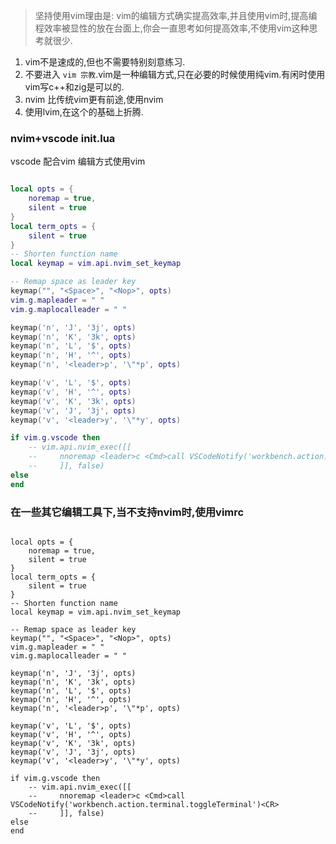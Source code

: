 > 坚持使用vim理由是: vim的编辑方式确实提高效率,并且使用vim时,提高编程效率被显性的放在台面上,你会一直思考如何提高效率,不使用vim这种思考就很少.

1. vim不是速成的,但也不需要特别刻意练习.
2. 不要进入 `vim 宗教`.vim是一种编辑方式,只在必要的时候使用纯vim.有闲时使用vim写c++和zig是可以的.
3. nvim 比传统vim更有前途,使用nvim
4. 使用lvim,在这个的基础上折腾.


### nvim+vscode init.lua
vscode 配合vim 编辑方式使用vim
```lua

local opts = {
    noremap = true,
    silent = true
}
local term_opts = {
    silent = true
}
-- Shorten function name
local keymap = vim.api.nvim_set_keymap

-- Remap space as leader key
keymap("", "<Space>", "<Nop>", opts)
vim.g.mapleader = " "
vim.g.maplocalleader = " "

keymap('n', 'J', '3j', opts)
keymap('n', 'K', '3k', opts)
keymap('n', 'L', '$', opts)
keymap('n', 'H', '^', opts)
keymap('n', '<leader>p', '\"*p', opts)

keymap('v', 'L', '$', opts)
keymap('v', 'H', '^', opts)
keymap('v', 'K', '3k', opts)
keymap('v', 'J', '3j', opts)
keymap('v', '<leader>y', '\"*y', opts)

if vim.g.vscode then
    -- vim.api.nvim_exec([[
    --     nnoremap <leader>c <Cmd>call VSCodeNotify('workbench.action.terminal.toggleTerminal')<CR>
    --     ]], false)
else
end
```

### 在一些其它编辑工具下,当不支持nvim时,使用vimrc


```vim

local opts = {
    noremap = true,
    silent = true
}
local term_opts = {
    silent = true
}
-- Shorten function name
local keymap = vim.api.nvim_set_keymap

-- Remap space as leader key
keymap("", "<Space>", "<Nop>", opts)
vim.g.mapleader = " "
vim.g.maplocalleader = " "

keymap('n', 'J', '3j', opts)
keymap('n', 'K', '3k', opts)
keymap('n', 'L', '$', opts)
keymap('n', 'H', '^', opts)
keymap('n', '<leader>p', '\"*p', opts)

keymap('v', 'L', '$', opts)
keymap('v', 'H', '^', opts)
keymap('v', 'K', '3k', opts)
keymap('v', 'J', '3j', opts)
keymap('v', '<leader>y', '\"*y', opts)

if vim.g.vscode then
    -- vim.api.nvim_exec([[
    --     nnoremap <leader>c <Cmd>call VSCodeNotify('workbench.action.terminal.toggleTerminal')<CR>
    --     ]], false)
else
end

```
